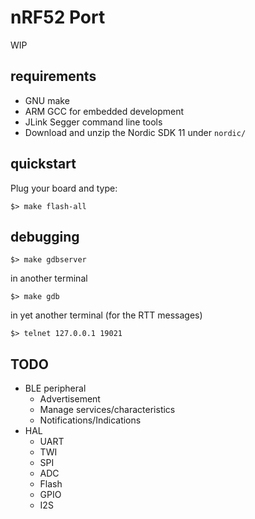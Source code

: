# nRF52 Port

WIP

## requirements

- GNU make
- ARM GCC for embedded development
- JLink Segger command line tools
- Download and unzip the Nordic SDK 11 under `nordic/`


## quickstart

Plug your board and type:

    $> make flash-all


## debugging

    $> make gdbserver

in another terminal

    $> make gdb

in yet another terminal (for the RTT messages)

    $> telnet 127.0.0.1 19021


## TODO

- BLE peripheral
	- Advertisement
	- Manage services/characteristics
	- Notifications/Indications
- HAL
	- UART
	- TWI
	- SPI
	- ADC
	- Flash
	- GPIO
	- I2S